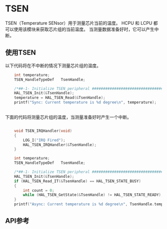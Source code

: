 # TSEN

TSEN（Temperature SENsor）用于测量芯片当前的温度。 HCPU 和 LCPU 都可以使用该模块来获取芯片组的当前温度。 当测量数据准备好时，它可以产生中断。

## 使用TSEN
 以下代码将在不中断的情况下测量芯片组的温度。

```c
    int temperature;
    TSEN_HandleTypeDef   TsenHandle;

    /*##-1- Initialize TSEN peripheral #######################################*/
    HAL_TSEN_Init(&TsenHandle);
    temperature = HAL_TSEN_Read(&TsenHandle);
    printf("Sync: Current temperature is %d degree\n", temperature);
    
```

下面的代码将测量芯片组的温度，当测量准备好时产生一个中断。
```c

    void TSEN_IRQHandler(void)
    {
        LOG_I("IRQ Fired");
        HAL_TSEN_IRQHandler(&TsenHandle);
    }

    int temperature;
    TSEN_HandleTypeDef   TsenHandle;

    /*##-1- Initialize TSEN peripheral #######################################*/
    HAL_TSEN_Init(&TsenHandle);
    if (HAL_TSEN_Read_IT(&TsenHandle) == HAL_TSEN_STATE_BUSY)
    {
        int count = 0;
        while (HAL_TSEN_GetState(&TsenHandle) != HAL_TSEN_STATE_READY);
    }
    printf("Async: Current temperature is %d degree\n", TsenHandle.temperature);    
```


## API参考
[](../api/hal/tsen.md)



